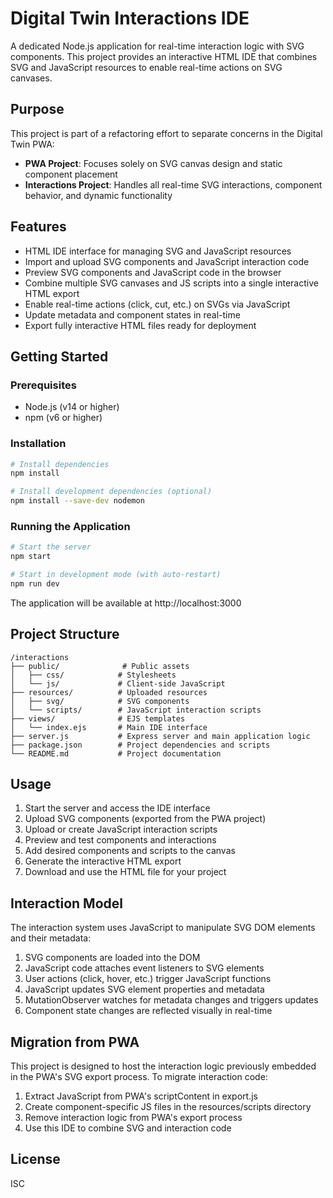 # Digital Twin Interactions IDE

A dedicated Node.js application for real-time interaction logic with SVG components. This project provides an interactive HTML IDE that combines SVG and JavaScript resources to enable real-time actions on SVG canvases.

## Purpose

This project is part of a refactoring effort to separate concerns in the Digital Twin PWA:

- **PWA Project**: Focuses solely on SVG canvas design and static component placement
- **Interactions Project**: Handles all real-time SVG interactions, component behavior, and dynamic functionality

## Features

- HTML IDE interface for managing SVG and JavaScript resources
- Import and upload SVG components and JavaScript interaction code
- Preview SVG components and JavaScript code in the browser
- Combine multiple SVG canvases and JS scripts into a single interactive HTML export
- Enable real-time actions (click, cut, etc.) on SVGs via JavaScript
- Update metadata and component states in real-time
- Export fully interactive HTML files ready for deployment

## Getting Started

### Prerequisites

- Node.js (v14 or higher)
- npm (v6 or higher)

### Installation

```bash
# Install dependencies
npm install

# Install development dependencies (optional)
npm install --save-dev nodemon
```

### Running the Application

```bash
# Start the server
npm start

# Start in development mode (with auto-restart)
npm run dev
```

The application will be available at http://localhost:3000

## Project Structure

```
/interactions
├── public/              # Public assets
│   ├── css/            # Stylesheets
│   └── js/             # Client-side JavaScript
├── resources/          # Uploaded resources
│   ├── svg/            # SVG components
│   └── scripts/        # JavaScript interaction scripts
├── views/              # EJS templates
│   └── index.ejs       # Main IDE interface
├── server.js           # Express server and main application logic
├── package.json        # Project dependencies and scripts
└── README.md           # Project documentation
```

## Usage

1. Start the server and access the IDE interface
2. Upload SVG components (exported from the PWA project)
3. Upload or create JavaScript interaction scripts
4. Preview and test components and interactions
5. Add desired components and scripts to the canvas
6. Generate the interactive HTML export
7. Download and use the HTML file for your project

## Interaction Model

The interaction system uses JavaScript to manipulate SVG DOM elements and their metadata:

1. SVG components are loaded into the DOM
2. JavaScript code attaches event listeners to SVG elements
3. User actions (click, hover, etc.) trigger JavaScript functions
4. JavaScript updates SVG element properties and metadata
5. MutationObserver watches for metadata changes and triggers updates
6. Component state changes are reflected visually in real-time

## Migration from PWA

This project is designed to host the interaction logic previously embedded in the PWA's SVG export process. To migrate interaction code:

1. Extract JavaScript from PWA's scriptContent in export.js
2. Create component-specific JS files in the resources/scripts directory
3. Remove interaction logic from PWA's export process
4. Use this IDE to combine SVG and interaction code

## License

ISC